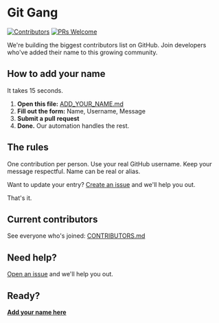 # Git Gang

[![Contributors](https://img.shields.io/badge/contributors-11-brightgreen.svg?style=flat-square)](CONTRIBUTORS.md)
[![PRs Welcome](https://img.shields.io/badge/PRs-welcome-brightgreen.svg?style=flat-square)](ADD_YOUR_NAME.md)

We're building the biggest contributors list on GitHub. Join developers who've added their name to this growing community.

## How to add your name

It takes 15 seconds.

1. **Open this file:** [ADD_YOUR_NAME.md](ADD_YOUR_NAME.md)
2. **Fill out the form:** Name, Username, Message
3. **Submit a pull request**
4. **Done.** Our automation handles the rest.

## The rules

One contribution per person. Use your real GitHub username. Keep your message respectful. Name can be real or alias.

Want to update your entry? [Create an issue](https://github.com/SashankBhamidi/git-gang/issues/new?labels=help&template=update-entry.md&title=Update+my+entry) and we'll help you out.

That's it.

## Current contributors

See everyone who's joined: [CONTRIBUTORS.md](CONTRIBUTORS.md)

## Need help?

[Open an issue](https://github.com/SashankBhamidi/git-gang/issues/new/choose) and we'll help you out.

## Ready?

**[Add your name here](ADD_YOUR_NAME.md)**